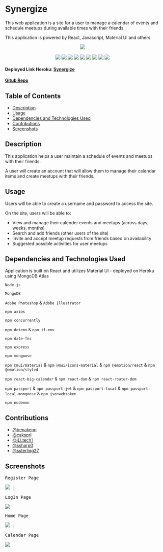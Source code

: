 # Synergize
This web application is a site for a user to manage a calendar of events and schedule meetups during available times with their friends. 

This application is powered by React, Javascript, Material UI and others. 

<p align="center">
 <img src="https://img.shields.io/github/repo-size/ssterling27/Project3">
 <br>
 <br>
 <img src="https://img.shields.io/badge/React JS-gold">
 <img src="https://img.shields.io/badge/Javascript-yellow">
 <img src="https://img.shields.io/badge/-node.js-green">
 <img src="https://img.shields.io/badge/-MongoDB-purple">
 <img src="https://img.shields.io/badge/-express npm-brown">
 <img src="https://img.shields.io/badge/-Mongoose npm-blue">
 <img src="https://img.shields.io/badge/-passport npm-black">
 <img src="https://img.shields.io/badge/-dotenv npm-grey">
 <img src="https://img.shields.io/badge/-date fns npm-pink">
</p>

#### Deployed Link Heroku: [Synergize](https://synergize-27.herokuapp.com/)

#### [Gitub Repo](https://github.com/ssterling27/Project3)

## Table of Contents

- [Description](#description)
- [Usage](#usage)
- [Dependencies and Technologies Used](#dependencies-and-technologies-used)
- [Contributions](#contributions)
- [Screenshots](#screenshots)

## Description
This application helps a user maintain a schedule of events and meetups with their friends. 

A user will create an account that will allow them to manage their calendar items and create meetups with their friends.

## Usage
Users will be able to create a username and password to access the site. 

On the site, users will be able to: 

- View and manage their calender events and meetups (across days, weeks, months)
- Search and add friends (other users of the site)
- Invite and accept meetup requests from friends based on availability
- Suggested possible activities for user meetups

## Dependencies and Technologies Used

Application is built on React and utilizes Material UI - deployed on Heroku using MongoDB Atlas

`Node.js`

`MongoDB`

`Adobe Photoshop` & `Adobe Illustrator`

`npm axios`

`npm concurrently`

`npm dotenv` & `npm if-env`

`npm date-fns`

`npm express`

`npm mongoose`

`npm @mui/material` & `npm @mui/icons-material` & `npm @emotion/react` & `npm @emotion/styled`

`npm react-big-calendar` & `npm react-dom` & `npm react-router-dom`

`npm passport` & `npm passport-jwt` & `npm passport-local` & `npm passport-local-mongoose` & `npm jsonwebtoken`

`npm nodemon`


## Contributions

- [@benakenn](https://github.com/benakenn)
- [@cakspri](https://github.com/cakspri)
- [@iLLtech1](https://github.com/iLLtech1)
- [@ssharp0](https://github.com/ssharp0)
- [@ssterling27](https://github.com/ssterling27)


## Screenshots

<kbd>

Register Page

![](/client/src/images/pageRegister.png) | 

LogIn Page

![](/client/src/images/pageLogin.png)

Home Page

![](/client/src/images/pageHome.png) | 

Calendar Page

![](/client/src/images/pageCalendar.png)

</kbd>
